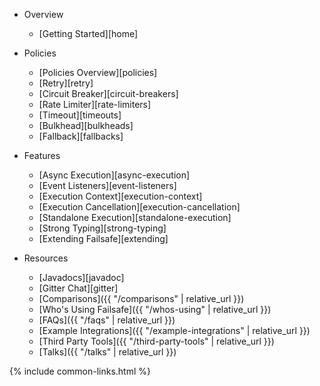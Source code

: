 - Overview
  - [Getting Started][home]

- Policies
  - [Policies Overview][policies]
  - [Retry][retry]
  - [Circuit Breaker][circuit-breakers]
  - [Rate Limiter][rate-limiters]
  - [Timeout][timeouts]
  - [Bulkhead][bulkheads]
  - [Fallback][fallbacks]

- Features
  - [Async Execution][async-execution]
  - [Event Listeners][event-listeners]
  - [Execution Context][execution-context]
  - [Execution Cancellation][execution-cancellation]
  - [Standalone Execution][standalone-execution]
  - [Strong Typing][strong-typing]
  - [Extending Failsafe][extending]

- Resources
  - [Javadocs][javadoc]
  - [Gitter Chat][gitter]
  - [Comparisons]({{ "/comparisons" | relative_url }})
  - [Who's Using Failsafe]({{ "/whos-using" | relative_url }})
  - [FAQs]({{ "/faqs" | relative_url }})
  - [Example Integrations]({{ "/example-integrations" | relative_url }})
  - [Third Party Tools]({{ "/third-party-tools" | relative_url }})
  - [Talks]({{ "/talks" | relative_url }})

{% include common-links.html %}